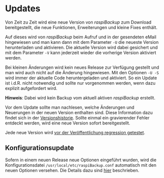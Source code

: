 # Updates

Von Zeit zu Zeit wird eine neue Version von *raspiBackup* zum Download
bereitgestellt, die neue Funktionen, Erweiterungen und kleine Fixes enthält.

Auf dieses wird von *raspiBackup* beim Aufruf und in der gesendeten eMail
hingewiesen und man kann dann mit dem Parameter `-U` die neueste Version
herunterladen und aktivieren. Die aktuelle Version wird dabei gesichert und mit
dem Parameter `-V` kann jederzeit wieder die vorherige Version aktiviert werden.

Bei kleinen Änderungen wird kein neues Release zur Verfügung gestellt und man wird auch
nicht auf die Änderung hingewiesen. Mit den Optionen `-U -S` wird immer der aktuelle Code
heruntergeladen und aktiviert. So ein Update ist i.d.R. nicht notwendig und sollte nur vorgenommen werden,
wenn dazu explizit aufgefordert wird.

**Hinweis**:
Dabei wird kein Backup vom aktuell aktiven *raspiBackup* erstellt.

Vor dem Update sollte man nachlesen, welche Änderungen und Neuerungen in der
neuen Version enthalten sind. Diese Information dazu findet sich in der
[Versionshistorie](https://github.com/framps/raspiBackup/releases).
Sollte einmal ein gravierender Fehler entdeckt werden, wird
eine neue Version sofort bereitgestellt.

Jede neue Version wird [vor der Veröffentlichung regression getestet](regressiontests-executed.md).

## Konfigurationsupdate

Sofern in einem neuen Release neue Optionen eingeführt wurden, wird die
Konfigurationsdatei `/usr/local/etc/raspiBackup.conf` automatisch mit den neuen Optionen
versehen. Die Details dazu sind [hier](configuration-update-when-upgrading-to-a-new-version.md)
beschrieben.

[.status]: rst
[.source]: https://linux-tips-and-tricks.de/de/raspibackup#updatestrategie
[.source]: https://linux-tips-and-tricks.de/de/raspibackupcategoried/432-raspibackup-versionshistorie

